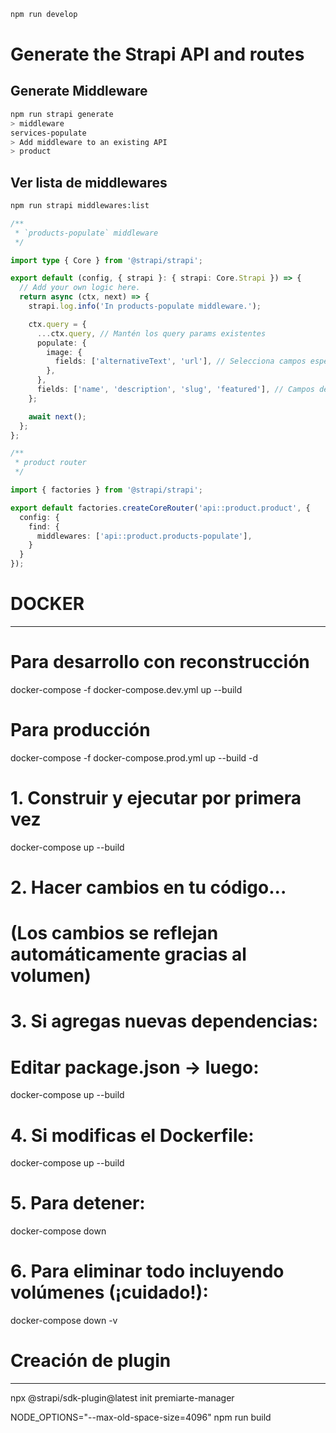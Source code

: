 ```sh
npm run develop
```

# Generate the Strapi API and routes

## Generate Middleware
```sh
npm run strapi generate
> middleware
services-populate
> Add middleware to an existing API
> product
```

## Ver lista de middlewares
```sh
npm run strapi middlewares:list
```

```ts
/**
 * `products-populate` middleware
 */

import type { Core } from '@strapi/strapi';

export default (config, { strapi }: { strapi: Core.Strapi }) => {
  // Add your own logic here.
  return async (ctx, next) => {
    strapi.log.info('In products-populate middleware.');

    ctx.query = {
      ...ctx.query, // Mantén los query params existentes
      populate: {
        image: {
          fields: ['alternativeText', 'url'], // Selecciona campos específicos de la imagen
        },
      },
      fields: ['name', 'description', 'slug', 'featured'], // Campos de la categoría
    };

    await next();
  };
};
```
```ts
/**
 * product router
 */

import { factories } from '@strapi/strapi';

export default factories.createCoreRouter('api::product.product', {
  config: {
    find: {
      middlewares: ['api::product.products-populate'],
    }  
  } 
});
```


# DOCKER
--------

# Para desarrollo con reconstrucción
docker-compose -f docker-compose.dev.yml up --build

# Para producción
docker-compose -f docker-compose.prod.yml up --build -d


# 1. Construir y ejecutar por primera vez
docker-compose up --build

# 2. Hacer cambios en tu código...
# (Los cambios se reflejan automáticamente gracias al volumen)

# 3. Si agregas nuevas dependencias:
# Editar package.json -> luego:
docker-compose up --build

# 4. Si modificas el Dockerfile:
docker-compose up --build

# 5. Para detener:
docker-compose down

# 6. Para eliminar todo incluyendo volúmenes (¡cuidado!):
docker-compose down -v


# Creación de plugin
--------------------

npx @strapi/sdk-plugin@latest init premiarte-manager

NODE_OPTIONS="--max-old-space-size=4096" npm run build

